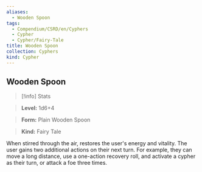 ```yaml
---
aliases:
  - Wooden Spoon
tags:
  - Compendium/CSRD/en/Cyphers
  - Cypher
  - Cypher/Fairy-Tale
title: Wooden Spoon
collection: Cyphers
kind: Cypher
---
```

## Wooden Spoon    
>[!info] Stats    
> **Level:** 1d6+4    
> **Form:** Plain Wooden Spoon    
> **Kind:** Fairy Tale  
    
When stirred through the air, restores the user's energy and vitality. The user gains two additional actions on their next turn. For example, they can move a long distance, use a one-action recovery roll, and activate a cypher as their turn, or attack a foe three times.